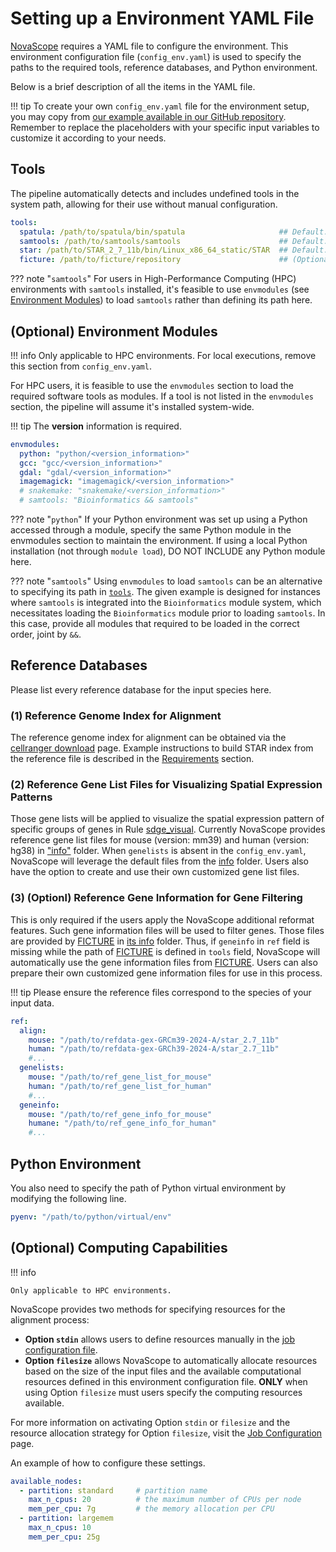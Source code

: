 # Setting up a Environment YAML File

[NovaScope](../index.md) requires a YAML file to configure the environment. This environment configuration file (`config_env.yaml`) is used to specify the paths to the required tools, reference databases, and Python environment. 

Below is a brief description of all the items in the YAML file. 

!!! tip
    To create your own `config_env.yaml` file for the environment setup, you may copy from [our example available in our GitHub repository](https://github.com/seqscope/NovaScope/blob/main/info/config_env.yaml). Remember to replace the placeholders with your specific input variables to customize it according to your needs.

## Tools 

The pipeline automatically detects and includes undefined tools in the system path, allowing for their use without manual configuration.

```yaml
tools:
  spatula: /path/to/spatula/bin/spatula                     ## Default: "spatula"
  samtools: /path/to/samtools/samtools	                    ## Default: "samtools"
  star: /path/to/STAR_2_7_11b/bin/Linux_x86_64_static/STAR  ## Default: "STAR"
  ficture: /path/to/ficture/repository                      ## (Optional) Default: "ficture"	 
```
??? note "`samtools`"
    For users in High-Performance Computing (HPC) environments with `samtools` installed, it's feasible to use `envmodules` (see [Environment Modules](#environment-modules)) to load `samtools` rather than defining its path here.


## (Optional) Environment Modules
  
!!! info
    Only applicable to HPC environments. For local executions, remove this section from `config_env.yaml`.

For HPC users, it is feasible to use the `envmodules` section to load the required software tools as modules. If a tool is not listed in the `envmodules` section, the pipeline will assume it's installed system-wide. 

!!! tip
    The **version** information is required.

```yaml
envmodules:
  python: "python/<version_information>"
  gcc: "gcc/<version_information>"
  gdal: "gdal/<version_information>"
  imagemagick: "imagemagick/<version_information>"
  # snakemake: "snakemake/<version_information>"
  # samtools: "Bioinformatics && samtools"
```

??? note "`python`"
    If your Python environment was set up using a Python accessed through a module, specify the same Python module in the envmodules section to maintain the environment. If using a local Python installation (not through `module load`), DO NOT INCLUDE any Python module here.

??? note "`samtools`"
    Using `envmodules` to load `samtools` can be an alternative to specifying its path in [`tools`](#tools). The given example is designed for instances where `samtools` is integrated into the `Bioinformatics` module system, which necessitates loading the `Bioinformatics` module prior to loading `samtools`. In this case, provide all modules that required to be loaded in the correct order, joint by `&&`.

## Reference Databases

Please list every reference database for the input species here. 

### (1) Reference Genome Index for Alignment

The reference genome index for alignment can be obtained via the [cellranger download](https://www.10xgenomics.com/support/software/cell-ranger/downloads) page. Example instructions to build STAR index from the reference file is described in the [Requirements](./requirement.md) section.

### (2) Reference Gene List Files for Visualizing Spatial Expression Patterns
Those gene lists will be applied to visualize the spatial expression pattern of specific groups of genes in Rule [sdge_visual](../../walkthrough/rules/sdge_visual.md). Currently NovaScope provides reference gene list files for mouse (version: mm39) and human (version: hg38) in ["info"](https://github.com/seqscope/NovaScope/tree/info/genelists) folder. When `genelists` is absent in the `config_env.yaml`, NovaScope will leverage the default files from the [info](https://github.com/seqscope/NovaScope/tree/info/genelists) folder. Users also have the option to create and use their own customized gene list files.

### (3) (Optionl) Reference Gene Information for Gene Filtering
This is only required if the users apply the NovaScope additional reformat features. Such gene information files will be used to filter genes. Those files are provided by [FICTURE](https://seqscope.github.io/ficture/) in [its info](https://github.com/seqscope/ficture/tree/stable/info) folder. Thus, if `geneinfo` in `ref` field is missing while the path of [FICTURE](https://seqscope.github.io/ficture/) is defined in `tools` field, NovaScope will automatically use the gene information files from [FICTURE](https://seqscope.github.io/ficture/). Users can also prepare their own customized gene information files for use in this process.

!!! tip
    Please ensure the reference files correspond to the species of your input data. 

```yaml
ref:
  align:
    mouse: "/path/to/refdata-gex-GRCm39-2024-A/star_2.7_11b"
    human: "/path/to/refdata-gex-GRCh39-2024-A/star_2.7_11b"
    #...
  genelists:
    mouse: "/path/to/ref_gene_list_for_mouse"
    human: "/path/to/ref_gene_list_for_human"
    #...
  geneinfo:
    mouse: "/path/to/ref_gene_info_for_mouse"
    humane: "/path/to/ref_gene_info_for_human"
    #...
```


## Python Environment

You also need to specify the path of Python virtual environment by modifying the following line.

```yaml
pyenv: "/path/to/python/virtual/env"
```

## (Optional) Computing Capabilities

!!! info

    Only applicable to HPC environments.

NovaScope provides two methods for specifying resources for the alignment process:

* **Option `stdin`** allows users to define resources manually in the [job configuration file](../getting_started/job_config.md/#a-template-of-the-config-file).
* **Option `filesize`** allows NovaScope to automatically allocate resources based on the size of the input files and the available computational resources defined in this environment configuration file. **ONLY** when using Option `filesize` must users specify the computing resources available. 

For more information on activating Option `stdin` or `filesize` and the resource allocation strategy for Option `filesize`, visit the [Job Configuration](../getting_started/job_config.md/#upstream) page.

An example of how to configure these settings.

```yaml
available_nodes:
  - partition: standard     # partition name
    max_n_cpus: 20          # the maximum number of CPUs per node
    mem_per_cpu: 7g         # the memory allocation per CPU 
  - partition: largemem
    max_n_cpus: 10
    mem_per_cpu: 25g
```
